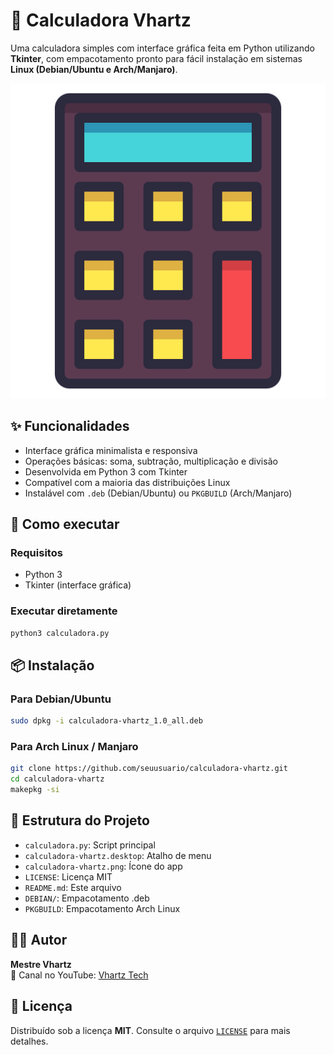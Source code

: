 # 🧮 Calculadora Vhartz

Uma calculadora simples com interface gráfica feita em Python utilizando **Tkinter**, com empacotamento pronto para fácil instalação em sistemas **Linux (Debian/Ubuntu e Arch/Manjaro)**.

![Ícone da Calculadora](./calculadora-vhartz.png)

## ✨ Funcionalidades

- Interface gráfica minimalista e responsiva
- Operações básicas: soma, subtração, multiplicação e divisão
- Desenvolvida em Python 3 com Tkinter
- Compatível com a maioria das distribuições Linux
- Instalável com `.deb` (Debian/Ubuntu) ou `PKGBUILD` (Arch/Manjaro)

## 🚀 Como executar

### Requisitos

- Python 3
- Tkinter (interface gráfica)

### Executar diretamente

```bash
python3 calculadora.py
```

## 📦 Instalação

### Para Debian/Ubuntu

```bash
sudo dpkg -i calculadora-vhartz_1.0_all.deb
```

### Para Arch Linux / Manjaro

```bash
git clone https://github.com/seuusuario/calculadora-vhartz.git
cd calculadora-vhartz
makepkg -si
```

## 📁 Estrutura do Projeto

- `calculadora.py`: Script principal
- `calculadora-vhartz.desktop`: Atalho de menu
- `calculadora-vhartz.png`: Ícone do app
- `LICENSE`: Licença MIT
- `README.md`: Este arquivo
- `DEBIAN/`: Empacotamento .deb
- `PKGBUILD`: Empacotamento Arch Linux

## 👨‍💻 Autor

**Mestre Vhartz**  
🔗 Canal no YouTube: [Vhartz Tech](https://youtube.com/@vhartztech)

## 🧪 Licença

Distribuído sob a licença **MIT**. Consulte o arquivo [`LICENSE`](./LICENSE) para mais detalhes.
